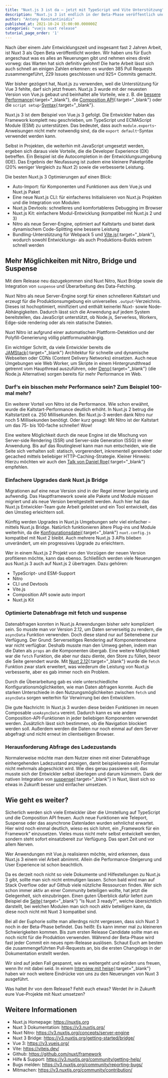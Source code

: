 ```yaml
---
title: "Nuxt.js 3 ist da – jetzt mit TypeScript und Vite Unterstützung"
description: "Nuxt.js 3 ist endlich in der Beta-Phase veröffentlich und wir konnten begeistert feststellen, dass die neue Server-Engine Nitro sowie die Vue 3 und Vite Unterstützung einfach nur genial sind."
author: "Antony Konstantinidis"
published_at: 2021-10-24 15:00:00.000000Z
categories: "vuejs nuxt release"
tutorial_page_order: '1'
---
```


Nach über einem Jahr Entwicklungszeit und insgesamt fast 2 Jahren Arbeit, ist Nuxt 3 als Open Beta veröffentlicht worden. Wir haben uns für Euch angeschaut was es alles an Neuerungen gibt und nehmen eines direkt vorweg: das Warten hat sich definitiv gelohnt! Die harte Arbeit lässt sich auch schnell an einigen Zahlen erkennen: es wurden 385 Pull Requests zusammengeführt, 229 Issues geschlossen und 925+ Commits gemacht.

Wer bisher gezögert hat, Nuxt.js zu verwenden, weil die Unterstützung für Vue 3 fehlte, darf sich jetzt freuen. Nuxt.js 3 wurde mit der neuesten Version von Vue.js gebaut und beinhaltet alle Vorteile, wie z. B. die [bessere Performance](https://vuejs.de/artikel/vue-3-2-quintessential-quintuplets/){:target="_blank"}, die [Composition API](https://vuejs.de/artikel/composition-api-teil-1/){:target="_blank"} oder die `script setup`-[Syntax](https://v3.vuejs.org/api/sfc-script-setup.html#sfc-script-setup){:target="_blank"}.

Nuxt.js 3 ist dem Beispiel von Vue.js 3 gefolgt. Die Entwickler haben das Framework komplett neu geschrieben, um TypeScript und ECMAScript Module (ESM) zu unterstützen. Das bedeutet, dass auch `module.exports`-Anweisungen nicht mehr notwendig sind, da die `export default`-Syntax verwendet werden kann.

Selbst in Projekten, die weiterhin mit JavaScript umgesetzt werden, ergeben sich daraus viele Vorteile, die die Developer Experience (DX) betreffen. Ein Beispiel ist die Autocompletion in der Entwicklungsumgebung (IDE). Das Ergebnis der Neufassung ist zudem eine kleinere Paketgröße (20% weniger Vergleich zu Nuxt 2) sowie die verbesserte Leistung.

Die besten Nuxt.js 3 Optimierungen auf einen Blick:
- Auto-Import: für Komponenten und Funktionen aus dem Vue.js und Nuxt.js Paket
- Eine neue Nuxt.js CLI: für einfacheres Initialisieren von Nuxt.js Projekten und die Integration von Modulen
- Nuxt.js Devtools: schnelleres und komfortableres Debugging im Browser
- Nuxt.js Kit: einfachere Modul-Entwicklung (kompatibel mit Nuxt.js 2 und 3)
- Nitro als neue Server-Engine, optimiert auf Kaltstarts und bietet dank dynamischem Code-Splitting eine bessere Leistung
- Bundling-Unterstützung für Webpack 5 und [Vite.js](https://vuejs.de/artikel/vite-a-developers-perspective/){:target="_blank"}, wodurch sowohl Entwicklungs- als auch Produktions-Builds extrem schnell werden

## Mehr Möglichkeiten mit Nitro, Bridge und Suspense

Mit dem Release neu dazugekommen sind Nuxt Nitro, Nuxt Bridge sowie die Integration von `suspense` und Überarbeitung des Data-Fetching.

Nuxt Nitro als neue Server-Engine sorgt für einen schnelleren Kaltstart und erzeugt für die Produktionsumgebung ein universelles `.output`-Verzeichnis. Dieses ist hochoptimiert, minifiziert und enthält keinerlei Nuxt- sowie Node-Abhängigkeiten. Dadurch lässt sich die Anwendung auf jedem System bereitstellen, das JavaScript unterstützt, ob Node.js, Serverless, Workers, Edge-side rendering oder als rein statische Dateien.

Nuxt Nitro ist aufgrund einer automatischen Plattform-Detektion und der Polyfill-Generierung völlig plattformunabhängig.

Ein wichtiger Schritt, da viele Entwickler bereits die [JAMStack](https://jamstack.org/){:target="_blank"} Architektur für schnelle und dynamische Webseiten oder CDNs (Content Delivery Networks) einsetzen. Auch neue Umgebungen wie Web Worker, um Skripte in einem Hintergrundthread getrennt vom Haupthread auszuführen, oder [Deno](https://deno.land/){:target="_blank"} (die Node.js Alternative) sorgen bereits für mehr Performance im Web.

### Darf‘s ein bisschen mehr Performance sein? Zum Beispiel 100-mal mehr?

Ein weiterer Vorteil von Nitro ist die Performance. Wie schon erwähnt, wurde die Kaltstart-Performance deutlich erhöht. In Nuxt.js 2 betrug die Kaltstartzeit ca. 250 Millisekunden. Bei Nuxt.js-3 werden dank Nitro nur noch 5 Millisekunden benötigt. Oder kurz gesagt: Mit Nitro ist der Kaltstart um das 75- bis 100-fache schneller! Wow!

Eine weitere Möglichkeit durch die neue Engine ist die Mischung von Server-side Rendering (SSR) und Server-side Generation (SSG) in einer Anwendung. Bis auf das Routinglevel kann man nun entscheiden, wie die Seite sich verhalten soll: statisch, vorgerendert, inkrementell gerendert oder gecached mittels beliebiger HTTP-Caching-Strategie. Kleiner Hinweis: Hierzu möchten wir auch den [Talk von Daniel Roe](https://www.youtube.com/watch?v=ApUPE8b-m04){:target="_blank"} empfehlen.

### Einfachere Upgrades dank Nuxt.js Bridge

Migrationen auf eine neue Version sind in der Regel immer langwierig und aufwendig. Das Hauptframework sowie alle Pakete und Module müssen migriert und als neue Version bereitgestellt werden. Auch hier hat das Nuxt.js Entwickler-Team gute Arbeit geleistet und ein Tool entwickelt, das den Umstieg erleichtern soll.

Künftig werden Upgrades in Nuxt.js Umgebungen sehr viel einfacher – mittels Nuxt.js Bridge. Natürlich funktionieren ältere Plug-ins und Module weiterhin, da die [Konfigurationsdatei](https://nuxtjs.org/docs/directory-structure/nuxt-config#nuxtconfigjs){:target="_blank"} `nuxt.config.js` kompatibel mit Nuxt 2 bleibt. Auch mehrere Nuxt.js 3 APIs blieben unverändert, um ein progressives Upgrade zu erleichtern.

Wer in einem Nuxt.js 2 Projekt von den Vorzügen der neuen Version profitieren möchte, kann das ebenso. Schließlich werden viele Neuerungen aus Nuxt.js 3 auch auf Nuxt.js 2 übertragen. Dazu gehören:

- TypeScript- und ESM-Support
- Nitro
- CLI und Devtools
- Vite.js
- Composition API sowie auto import
- Nuxt.js Kit

### Optimierte Datenabfrage mit fetch und suspense

Datenabfragen konnten in Nuxt.js Anwendungen bisher sehr kompliziert sein. So musste man vor Version 2.12, um Daten serverseitig zu rendern, die `asyncData` Funktion verwenden. Doch diese stand nur auf Seitenebene zur Verfügung. Der Grund: Serverseitiges Rendering auf Komponentenebene war nicht verfügbar. Deshalb musste man den Umweg gehen, indem man die Daten als `props` an die Komponenten übergab. Eine weitere Möglichkeit war die `fetch` Funktion, die aber nur dazu diente, den Store zu füllen, bevor die Seite gerendert wurde. Mit [Nuxt 2.12](https://nuxtjs.org/docs/features/data-fetching/){:target="_blank"} wurde die `fetch` Funktion zwar stark erweitert, was wiederum die Leistung von Nuxt.js verbesserte, aber es gab immer noch ein Problem.

Durch die Überarbeitung gab es viele unterschiedliche Konfigurationsmöglichkeiten, wie man Daten abfragen konnte. Auch die starken Unterschiede in den Nutzungsmöglichkeiten zwischen `fetch` und `asyncData` sorgen weiterhin für Verwirrung bei den Entwicklern.

Die gute Nachricht: In Nuxt.js 3 wurden diese beiden Funktionen im neuen Composable `useAsyncData` vereint. Dadurch kann es wie andere Composition-API-Funktionen in jeder beliebigen Komponenten verwendet werden. Zusätzlich lässt sich bestimmen, ob die Navigation blockiert werden soll. Außerdem werden die Daten nur noch einmal auf dem Server abgefragt und nicht erneut im clientseitigen Browser.

### Herausforderung Abfrage des Ladezustands

Normalerweise möchte man dem Nutzer einen mit einer Datenabfrage einhergehenden Ladezustand anzeigen, damit beispielsweise ein Formular nicht mehrmals abgeschickt wird. Wie dies genau passieren soll, das musste sich der Entwickler selbst überlegen und darum kümmern. Dank der nativen Integration von [suspense](https://v3.vuejs.org/guide/migration/suspense.html#suspense){:target="_blank"} in Nuxt, lässt sich so etwas in Zukunft besser und einfacher umsetzen.

## Wie geht es weiter?

Sicherlich werden sich viele Entwickler über die Umstellung auf TypeScript und die Composition API freuen. Auch neue Funktionen wie Teleport, Suspense oder das asynchrone Datenladen wurden sehnlichst erwartet. Hier wird noch einmal deutlich, wieso es sich lohnt, ein „Framework für ein Framework“ einzusetzen. Vieles muss nicht mehr selbst entwickelt werden, sondern steht sofort einsatzbereit zur Verfügung. Das spart Zeit und vor allem Nerven.

Wer Anwendungen mit Vue.js realisieren möchte, wird erkennen, dass Nuxt.js 3 einem viel Arbeit abnimmt. Allein die Performance-Steigerung und User Experience ist schon beachtlich.

Da es derzeit noch nicht so viele Dokumente und Hilfestellungen zu Nuxt.js 3 gibt, sollte man sich nicht entmutigen lassen. Schon bald wird man auf Stack Overflow oder auf Github viele nützliche Ressourcen finden. Wer sich schon immer aktiv an einer Community beteiligen wollte, hat jetzt die Gelegenheit, sich einzubringen. Einen guten Überblick dafür liefert zum Beispiel die [Seite](https://isnuxt3ready.owln.ai){:target="_blank"} "Is Nuxt 3 ready?", welche übersichtlich darstellt, bei welchen Modulen man sich noch aktiv beteiligen kann, da diese noch nicht mit Nuxt 3 kompatibel sind.

Bei all der Euphorie sollte man allerdngs nicht vergessen, dass sich Nuxt 3 noch in der Beta-Phase befindet. Das heißt: Es kann immer mal zu kleineren Schwierigkeiten kommen. Bis zum ersten Release Candidate sollte man es noch nicht für die Produktion verwenden. Während der Beta-Phase wird fast jeder Commit ein neues npm-Release auslösen. Schaut Euch am besten die zusammengeführten Pull-Requests an, bis die ersten Changelogs in der Dokumentation erstellt werden.

Wir sind auf jeden Fall gespannt, wie es weitergeht und würden uns freuen, wenn Ihr mit dabei seid. In einem [Interview mit heise](https://www.heise.de/news/JavaScript-Nuxt-js-3-unterstuetzt-TypeScript-und-integriert-Vite-js-6214270.html){:target="_blank"} haben wir noch weitere Eindrücke von uns zu den Neuerungen von Nuxt 3 ausgeführt.

Was haltet ihr von dem Release? Fehlt euch etwas? Werdet ihr in Zukunft eure Vue-Projekte mit Nuxt umsetzen?


## Weitere Informationen

- Nuxt.js Homepage: https://nuxtjs.org
- Nuxt 3 Dokumentation: https://v3.nuxtjs.org/
- Nuxt Nitro: https://v3.nuxtjs.org/concepts/server-engine
- Nuxt 3 Bridge: https://v3.nuxtjs.org/getting-started/bridge/
- Vue 3: https://v3.vuejs.org/
- Vite: https://vitejs.dev/
- Github: https://github.com/nuxt/framework
- Hilfe & Support: https://v3.nuxtjs.org/community/getting-help/
- Bugs melden: https://v3.nuxtjs.org/community/reporting-bugs/
- Mitmachen: https://v3.nuxtjs.org/community/contribution/
